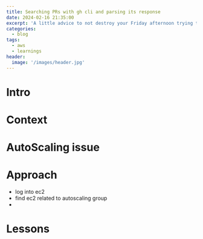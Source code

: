 ```yaml
---
title: Searching PRs with gh cli and parsing its response
date: 2024-02-16 21:35:00
excerpt: 'A little advice to not destroy your Friday afternoon trying to make gh work'
categories:
  - blog
tags:
  - aws
  - learnings
header:
  image: '/images/header.jpg'
---
```

# Intro

# Context

# AutoScaling issue

# Approach

- log into ec2
- find ec2 related to autoscaling group
-

# Lessons

